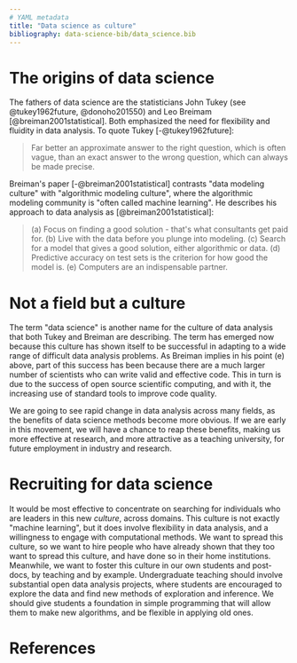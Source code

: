 ```yaml
---
# YAML metadata
title: "Data science as culture"
bibliography: data-science-bib/data_science.bib
---
```


# The origins of data science

The fathers of data science are the statisticians John Tukey (see
@tukey1962future, @donoho201550) and Leo Breimam [@breiman2001statistical].
Both emphasized the need for flexibility and fluidity in data analysis.  To
quote Tukey [-@tukey1962future]:

> Far better an approximate answer to the right question, which is often
> vague, than an exact answer to the wrong question, which can always be made
> precise.

Breiman's paper [-@breiman2001statistical] contrasts "data modeling culture"
with "algorithmic modeling culture", where the algorithmic modeling community
is "often called machine learning".  He describes his approach to data
analysis as [@breiman2001statistical]:

> (a) Focus on finding a good solution - that's what consultants get paid for.
> (b) Live with the data before you plunge into modeling.
> (c) Search for a model that gives a good solution, either algorithmic or
> data.
> (d) Predictive accuracy on test sets is the criterion for how good the model
> is.
> (e) Computers are an indispensable partner.

# Not a field but a culture

The term "data science" is another name for the culture of data analysis that
both Tukey and Breiman are describing.  The term has emerged now because this
culture has shown itself to be successful in adapting to a wide range of
difficult data analysis problems.  As Breiman implies in his point (e) above,
part of this success has been because there are a much larger number of
scientists who can write valid and effective code.  This in turn is due to the
success of open source scientific computing, and with it, the increasing use of
standard tools to improve code quality.

We are going to see rapid change in data analysis across many fields, as the
benefits of data science methods become more obvious.  If we are early in this
movement, we will have a chance to reap these benefits, making us more
effective at research, and more attractive as a teaching university, for future
employment in industry and research.

# Recruiting for data science

It would be most effective to concentrate on searching for individuals who are
leaders in this new *culture*, across domains.  This culture is not exactly
"machine learning", but it does involve flexibility in data analysis, and a
willingness to engage with computational methods.  We want to spread this
culture, so we want to hire people who have already shown that they too want
to spread this culture, and have done so in their home institutions.
Meanwhile, we want to foster this culture in our own students and post-docs,
by teaching and by example.  Undergraduate teaching should involve substantial
open data analysis projects, where students are encouraged to explore the data
and find new methods of exploration and inference.  We should give students a
foundation in simple programming that will allow them to make new algorithms,
and be flexible in applying old ones.

# References
